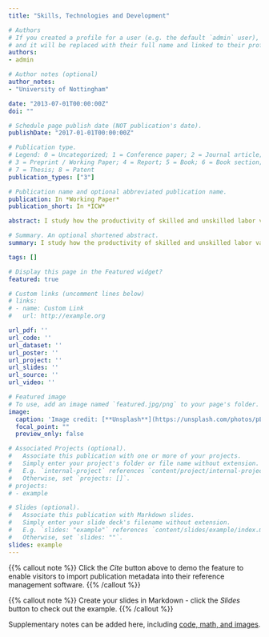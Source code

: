 ```yaml
---
title: "Skills, Technologies and Development"

# Authors
# If you created a profile for a user (e.g. the default `admin` user), write the username (folder name) here 
# and it will be replaced with their full name and linked to their profile.
authors:
- admin

# Author notes (optional)
author_notes:
- "University of Nottingham"

date: "2013-07-01T00:00:00Z"
doi: ""

# Schedule page publish date (NOT publication's date).
publishDate: "2017-01-01T00:00:00Z"

# Publication type.
# Legend: 0 = Uncategorized; 1 = Conference paper; 2 = Journal article;
# 3 = Preprint / Working Paper; 4 = Report; 5 = Book; 6 = Book section;
# 7 = Thesis; 8 = Patent
publication_types: ["3"]

# Publication name and optional abbreviated publication name.
publication: In *Working Paper*
publication_short: In *ICW*

abstract: I study how the productivity of skilled and unskilled labor varies with development. Using harmonized, occupational labor market outcomes for a broad set of countries across the development spectrum, I document that employment in high-skill occupations, or jobs that are relatively more intensive in non-routine cognitive tasks, grows with development. In addition, the income of workers in high-skill occupations falls relative to earnings in low-skill occupations as countries grow richer. To understand the forces driving these findings, I develop a stylized model of the labor market across development. In the model, labor productivity is determined endogenously as a result of the selection of heterogeneous workers into occupations and education. I use a quantitative version of the model to decompose the observed decline in relative labor income between less-developed countries and the US into a component embedded in technologies, or relative skilled labor efficiency, and a fraction due to workers' characteristics, or relative skilled labor quality. I find that relative quality explains 25 percent of the decline in relative labor income, with the remaining fraction due to relative efficiency. In less-developed countries, the relatively few skilled workers are the most productive in performing high-skill jobs, which reduces the magnitude of skill-biased technological progress needed to rationalize the cross-country data by one half when compared to a world where labor quality is purely determined by educational attainment.

# Summary. An optional shortened abstract.
summary: I study how the productivity of skilled and unskilled labor varies with development. Using harmonized, occupational labor market outcomes for a broad set of countries across the development spectrum, I document that employment in high-skill occupations, or jobs that are relatively more intensive in non-routine cognitive tasks, grows with development. In addition, the income of workers in high-skill occupations falls relative to earnings in low-skill occupations as countries grow richer. To understand the forces driving these findings, I develop a stylized model of the labor market across development. In the model, labor productivity is determined endogenously as a result of the selection of heterogeneous workers into occupations and education. I use a quantitative version of the model to decompose the observed decline in relative labor income between less-developed countries and the US into a component embedded in technologies, or relative skilled labor efficiency, and a fraction due to workers' characteristics, or relative skilled labor quality. I find that relative quality explains 25 percent of the decline in relative labor income, with the remaining fraction due to relative efficiency. In less-developed countries, the relatively few skilled workers are the most productive in performing high-skill jobs, which reduces the magnitude of skill-biased technological progress needed to rationalize the cross-country data by one half when compared to a world where labor quality is purely determined by educational attainment.

tags: []

# Display this page in the Featured widget?
featured: true

# Custom links (uncomment lines below)
# links:
# - name: Custom Link
#   url: http://example.org

url_pdf: ''
url_code: ''
url_dataset: ''
url_poster: ''
url_project: ''
url_slides: ''
url_source: ''
url_video: ''

# Featured image
# To use, add an image named `featured.jpg/png` to your page's folder. 
image:
  caption: 'Image credit: [**Unsplash**](https://unsplash.com/photos/pLCdAaMFLTE)'
  focal_point: ""
  preview_only: false

# Associated Projects (optional).
#   Associate this publication with one or more of your projects.
#   Simply enter your project's folder or file name without extension.
#   E.g. `internal-project` references `content/project/internal-project/index.md`.
#   Otherwise, set `projects: []`.
# projects:
# - example

# Slides (optional).
#   Associate this publication with Markdown slides.
#   Simply enter your slide deck's filename without extension.
#   E.g. `slides: "example"` references `content/slides/example/index.md`.
#   Otherwise, set `slides: ""`.
slides: example
---
```


{{% callout note %}}
Click the *Cite* button above to demo the feature to enable visitors to import publication metadata into their reference management software.
{{% /callout %}}

{{% callout note %}}
Create your slides in Markdown - click the *Slides* button to check out the example.
{{% /callout %}}

Supplementary notes can be added here, including [code, math, and images](https://wowchemy.com/docs/writing-markdown-latex/).
